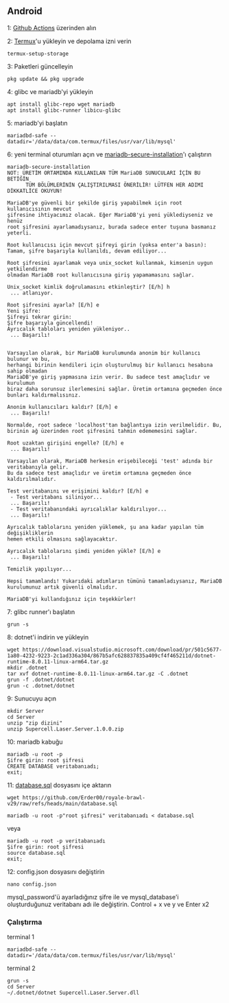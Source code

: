 ## Android
1: [Github Actions](https://github.com/Erder00/royale-brawl-v29/actions) üzerinden alın

2: [Termux](https://github.com/termux/termux-app)'u yükleyin ve depolama izni verin
```
termux-setup-storage
```

3: Paketleri güncelleyin
```
pkg update && pkg upgrade
```

4: glibc ve mariadb'yi yükleyin
```
apt install glibc-repo wget mariadb
apt install glibc-runner libicu-glibc
```

5: mariadb'yi başlatın
```
mariadbd-safe --datadir='/data/data/com.termux/files/usr/var/lib/mysql'
```

6: yeni terminal oturumları açın ve [mariadb-secure-installation](https://mariadb.com/kb/en/mariadb-secure-installation/)'ı çalıştırın
```
mariadb-secure-installation
NOT: ÜRETİM ORTAMINDA KULLANILAN TÜM MariaDB SUNUCULARI İÇİN BU BETİĞİN
      TÜM BÖLÜMLERİNİN ÇALIŞTIRILMASI ÖNERİLİR! LÜTFEN HER ADIMI DİKKATLİCE OKUYUN!

MariaDB'ye güvenli bir şekilde giriş yapabilmek için root kullanıcısının mevcut
şifresine ihtiyacımız olacak. Eğer MariaDB'yi yeni yüklediyseniz ve henüz
root şifresini ayarlamadıysanız, burada sadece enter tuşuna basmanız yeterli.

Root kullanıcısı için mevcut şifreyi girin (yoksa enter'a basın):
Tamam, şifre başarıyla kullanıldı, devam ediliyor...

Root şifresini ayarlamak veya unix_socket kullanmak, kimsenin uygun yetkilendirme
olmadan MariaDB root kullanıcısına giriş yapamamasını sağlar.

Unix_socket kimlik doğrulamasını etkinleştir? [E/h] h
 ... atlanıyor.

Root şifresini ayarla? [E/h] e
Yeni şifre:
Şifreyi tekrar girin:
Şifre başarıyla güncellendi!
Ayrıcalık tabloları yeniden yükleniyor..
 ... Başarılı!


Varsayılan olarak, bir MariaDB kurulumunda anonim bir kullanıcı bulunur ve bu,
herhangi birinin kendileri için oluşturulmuş bir kullanıcı hesabına sahip olmadan
MariaDB'ye giriş yapmasına izin verir. Bu sadece test amaçlıdır ve kurulumun
biraz daha sorunsuz ilerlemesini sağlar. Üretim ortamına geçmeden önce
bunları kaldırmalısınız.

Anonim kullanıcıları kaldır? [E/h] e
 ... Başarılı!

Normalde, root sadece 'localhost'tan bağlantıya izin verilmelidir. Bu,
birinin ağ üzerinden root şifresini tahmin edememesini sağlar.

Root uzaktan girişini engelle? [E/h] e
 ... Başarılı!

Varsayılan olarak, MariaDB herkesin erişebileceği 'test' adında bir veritabanıyla gelir.
Bu da sadece test amaçlıdır ve üretim ortamına geçmeden önce kaldırılmalıdır.

Test veritabanını ve erişimini kaldır? [E/h] e
 - Test veritabanı siliniyor...
 ... Başarılı!
 - Test veritabanındaki ayrıcalıklar kaldırılıyor...
 ... Başarılı!

Ayrıcalık tablolarını yeniden yüklemek, şu ana kadar yapılan tüm değişikliklerin
hemen etkili olmasını sağlayacaktır.

Ayrıcalık tablolarını şimdi yeniden yükle? [E/h] e
 ... Başarılı!

Temizlik yapılıyor...

Hepsi tamamlandı! Yukarıdaki adımların tümünü tamamladıysanız, MariaDB
kurulumunuz artık güvenli olmalıdır.

MariaDB'yi kullandığınız için teşekkürler!
```

7: glibc runner'ı başlatın
```
grun -s
```

8: dotnet'i indirin ve yükleyin
```
wget https://download.visualstudio.microsoft.com/download/pr/501c5677-1a80-4232-9223-2c1ad336a304/867b5afc628837835a409cf4f465211d/dotnet-runtime-8.0.11-linux-arm64.tar.gz
mkdir .dotnet
tar xvf dotnet-runtime-8.0.11-linux-arm64.tar.gz -C .dotnet
grun -f .dotnet/dotnet
grun -c .dotnet/dotnet
```

9: Sunucuyu açın
```
mkdir Server
cd Server
unzip "zip dizini"
unzip Supercell.Laser.Server.1.0.0.zip
```

10: mariadb kabuğu
```
mariadb -u root -p
Şifre girin: root şifresi
CREATE DATABASE veritabanıadı;
exit;
```

11: [database.sql](../database.sql) dosyasını içe aktarın
```
wget https://github.com/Erder00/royale-brawl-v29/raw/refs/heads/main/database.sql
```
```
mariadb -u root -p"root şifresi" veritabanıadı < database.sql
```
veya
```
mariadb -u root -p veritabanıadı
Şifre girin: root şifresi
source database.sql
exit;
```

12: config.json dosyasını değiştirin
```
nano config.json
```
mysql_password'ü ayarladığınız şifre ile ve mysql_database'i oluşturduğunuz veritabanı adı ile değiştirin.
Control + x ve y ve Enter x2

### Çalıştırma
terminal 1
```
mariadbd-safe --datadir='/data/data/com.termux/files/usr/var/lib/mysql'
```
terminal 2
```
grun -s
cd Server
~/.dotnet/dotnet Supercell.Laser.Server.dll
```
